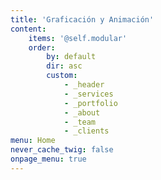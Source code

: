 ```yaml
---
title: 'Graficación y Animación'
content:
    items: '@self.modular'
    order:
        by: default
        dir: asc
        custom:
            - _header
            - _services
            - _portfolio
            - _about
            - _team
            - _clients
menu: Home
never_cache_twig: false
onpage_menu: true
---
```


